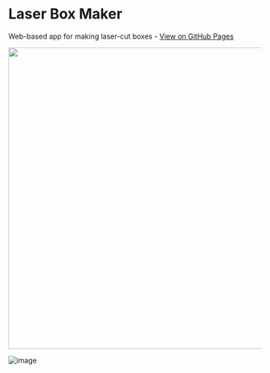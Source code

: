 # Laser Box Maker

Web-based app for making laser-cut boxes - [View on GitHub Pages](https://dtgreene.github.io/laser-box-maker/dist/)

<p align="center">
  <img src="https://github.com/user-attachments/assets/8fe85418-f5b1-451c-8d8f-b0e7c600b05d" width="600px" />
</p>

![image](https://github.com/user-attachments/assets/d2c774bf-f936-48cc-a463-4f02f8fe4ba4)
